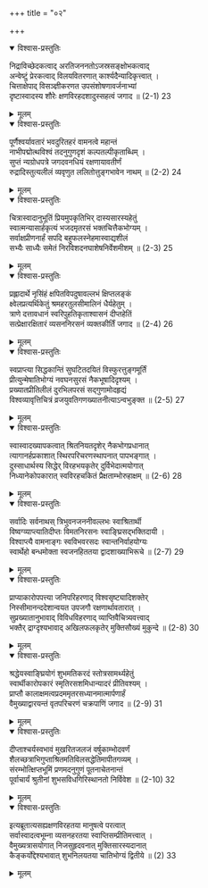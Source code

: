 +++
title = "०२"

+++

<details open><summary>विश्वास-प्रस्तुतिः</summary>

निद्राविच्छेदकत्वाद् अरतिजननतोऽजस्रसङ्क्षोभकत्वाद्  
अन्वेष्टुं प्रेरकत्वाद् विलयवितरणात् कार्श्यदैन्यादिकृत्त्वात् ।  
चित्ताक्षेपाद् विसञ्ज्ञीकरणत उपसंशोषणावर्जनाभ्यां  
दृष्टास्वादस्य शौरेः क्षणविरहदशादुस्सहत्वं जगाद ॥ (2-1) 23
</details>

<details><summary>मूलम्</summary>

निद्राविच्छेदकत्वाद् अरतिजननतोऽजस्रसङ्क्षोभकत्वाद्  
अन्वेष्टुं प्रेरकत्वाद् विलयवितरणात् कार्श्यदैन्यादिकृत्त्वात् ।  
चित्ताक्षेपाद् विसञ्ज्ञीकरणत उपसंशोषणावर्जनाभ्यां  
दृष्टास्वादस्य शौरेः क्षणविरहदशादुस्सहत्वं जगाद ॥ (2-1) 23
</details>



<details open><summary>विश्वास-प्रस्तुतिः</summary>

पूर्णैश्वर्यावतारं भवदुरितहरं वामनत्वे महान्तं  
नाभीपद्मोत्थविश्वं तदनुगुणदृशं कल्पतल्पीकृताब्धिम् ।  
सुप्तं न्यग्रोधपत्रे जगदवनधियं रक्षणायावतीर्णं  
रुद्रादिस्तुत्यलीलं व्यवृणुत ललितोत्तुङ्गभावेन नाथम् ॥ (2-2) 24
</details>

<details><summary>मूलम्</summary>

पूर्णैश्वर्यावतारं भवदुरितहरं वामनत्वे महान्तं  
नाभीपद्मोत्थविश्वं तदनुगुणदृशं कल्पतल्पीकृताब्धिम् ।  
सुप्तं न्यग्रोधपत्रे जगदवनधियं रक्षणायावतीर्णं  
रुद्रादिस्तुत्यलीलं व्यवृणुत ललितोत्तुङ्गभावेन नाथम् ॥ (2-2) 24
</details>



<details open><summary>विश्वास-प्रस्तुतिः</summary>

चित्रास्वादानुभूतिं प्रियमुपकृतिभिर् दास्यसारस्यहेतुं  
स्वात्मन्यासार्हकृत्यं भजदमृतरसं भक्तचित्तैकभोग्यम् ।  
सर्वाक्षप्रीणनार्हं सपदि बहुफलस्नेहमास्वाद्यशीलं  
सभ्यैः साध्यैः समेतं निरविशदनघाशेषनिर्वेशमीशम् ॥ (2-3) 25
</details>

<details><summary>मूलम्</summary>

चित्रास्वादानुभूतिं प्रियमुपकृतिभिर् दास्यसारस्यहेतुं  
स्वात्मन्यासार्हकृत्यं भजदमृतरसं भक्तचित्तैकभोग्यम् ।  
सर्वाक्षप्रीणनार्हं सपदि बहुफलस्नेहमास्वाद्यशीलं  
सभ्यैः साध्यैः समेतं निरविशदनघाशेषनिर्वेशमीशम् ॥ (2-3) 25
</details>



<details open><summary>विश्वास-प्रस्तुतिः</summary>

प्रह्लादार्थे नृसिंहं क्षपितविपदुषावल्लभं क्षिप्तलङ्कं  
क्ष्वेलप्रत्यर्थिकेतुं श्रमहरतुलसीमालिनं धैर्यहेतुम् ।  
त्राणे दत्तावधानं स्वरिपुहतिकृताश्वासनं दीप्तहेतिं  
सत्प्रेक्षारक्षितारं व्यसननिरसनं व्यक्तकीर्तिं जगाद ॥ (2-4) 26
</details>

<details><summary>मूलम्</summary>

प्रह्लादार्थे नृसिंहं क्षपितविपदुषावल्लभं क्षिप्तलङ्कं  
क्ष्वेलप्रत्यर्थिकेतुं श्रमहरतुलसीमालिनं धैर्यहेतुम् ।  
त्राणे दत्तावधानं स्वरिपुहतिकृताश्वासनं दीप्तहेतिं  
सत्प्रेक्षारक्षितारं व्यसननिरसनं व्यक्तकीर्तिं जगाद ॥ (2-4) 26
</details>



<details open><summary>विश्वास-प्रस्तुतिः</summary>

स्वप्राप्त्या सिद्धकान्तिं सुघटितदयितं विस्फुरत्तुङ्गमूर्तिं  
प्रीत्युन्मेषातिभोग्यं नवघनसुरसं नैकभूषादिदृश्यम् ।  
प्रख्यातप्रीतिलीलं दुरभिलपरसं सद्गुणामोदहृद्यं  
विश्वव्यावृत्तिचित्रं व्रजयुवतिगणख्यातनीत्याऽन्वभुङ्क्त ॥ (2-5) 27
</details>

<details><summary>मूलम्</summary>

स्वप्राप्त्या सिद्धकान्तिं सुघटितदयितं विस्फुरत्तुङ्गमूर्तिं  
प्रीत्युन्मेषातिभोग्यं नवघनसुरसं नैकभूषादिदृश्यम् ।  
प्रख्यातप्रीतिलीलं दुरभिलपरसं सद्गुणामोदहृद्यं  
विश्वव्यावृत्तिचित्रं व्रजयुवतिगणख्यातनीत्याऽन्वभुङ्क्त ॥ (2-5) 27
</details>



<details open><summary>विश्वास-प्रस्तुतिः</summary>

स्वास्वादख्यापकत्वात् श्रितनियतदृशेर् नैकभोगप्रधानात्  
त्यागानर्हप्रकाशात् स्थिरपरिचरणस्थापनात् पापभङ्गात् ।  
दुस्साधार्थस्य सिद्धेर् विरहभयकृतेर् दुर्विभेदात्मयोगात्  
निध्यानेकोपकारात् स्वविरहचकितं प्रैक्षताम्भोरुहाक्षम् ॥ (2-6) 28
</details>

<details><summary>मूलम्</summary>

स्वास्वादख्यापकत्वात् श्रितनियतदृशेर् नैकभोगप्रधानात्  
त्यागानर्हप्रकाशात् स्थिरपरिचरणस्थापनात् पापभङ्गात् ।  
दुस्साधार्थस्य सिद्धेर् विरहभयकृतेर् दुर्विभेदात्मयोगात्  
निध्यानेकोपकारात् स्वविरहचकितं प्रैक्षताम्भोरुहाक्षम् ॥ (2-6) 28
</details>



<details open><summary>विश्वास-प्रस्तुतिः</summary>

सर्वादिः सर्वनाथस् त्रिभुवनजननीवल्लभः स्वाश्रितार्थी  
विष्वग्व्याप्त्यातिदीप्तः विमतनिरसनः स्वाङ्घ्रिसद्भक्तिदायी ।  
विश्वाप्त्यै वामनाङ्गः स्वविभवरसदः स्वान्तनिर्वाहयोग्यः  
स्वार्थेहो बन्धमोक्ता स्वजनहिततया द्वादशाख्याभिरूचे ॥ (2-7) 29
</details>

<details><summary>मूलम्</summary>

सर्वादिः सर्वनाथस् त्रिभुवनजननीवल्लभः स्वाश्रितार्थी  
विष्वग्व्याप्त्यातिदीप्तः विमतनिरसनः स्वाङ्घ्रिसद्भक्तिदायी ।  
विश्वाप्त्यै वामनाङ्गः स्वविभवरसदः स्वान्तनिर्वाहयोग्यः  
स्वार्थेहो बन्धमोक्ता स्वजनहिततया द्वादशाख्याभिरूचे ॥ (2-7) 29
</details>



<details open><summary>विश्वास-प्रस्तुतिः</summary>

प्राप्याकारोपपत्त्या जनिपरिहरणाद् विश्वसृष्ट्यादिशक्तेर्  
निस्सीमानन्ददेशान्वयत उपजगौ रक्षणार्थावतारात् ।  
सुप्रख्यातानुभावाद् विविधविहरणाद् व्याप्तिवैचित्र्यवत्त्वाद्  
भक्तैर् द्राग्दृश्यभावाद् अखिलफलकृतेर् मुक्तिसौख्यं मुकुन्दे ॥ (2-8) 30
</details>

<details><summary>मूलम्</summary>

प्राप्याकारोपपत्त्या जनिपरिहरणाद् विश्वसृष्ट्यादिशक्तेर्  
निस्सीमानन्ददेशान्वयत उपजगौ रक्षणार्थावतारात् ।  
सुप्रख्यातानुभावाद् विविधविहरणाद् व्याप्तिवैचित्र्यवत्त्वाद्  
भक्तैर् द्राग्दृश्यभावाद् अखिलफलकृतेर् मुक्तिसौख्यं मुकुन्दे ॥ (2-8) 30
</details>



<details open><summary>विश्वास-प्रस्तुतिः</summary>

श्रद्धेयस्वाङ्घ्रियोगं शुभमतिकरदं स्तोत्रसामर्थ्यहेतुं  
स्वार्थीकारोपकारं स्मृतिरसशमिधान्यादरं प्रीतिवश्यम् ।  
प्राप्तौ कालाक्षमत्वप्रदममृतरसध्यानमात्मार्पणार्हं  
वैमुख्याद्वारयन्तं वृतपरिचरणं चक्रपाणिं जगाद ॥ (2-9) 31
</details>

<details><summary>मूलम्</summary>

श्रद्धेयस्वाङ्घ्रियोगं शुभमतिकरदं स्तोत्रसामर्थ्यहेतुं  
स्वार्थीकारोपकारं स्मृतिरसशमिधान्यादरं प्रीतिवश्यम् ।  
प्राप्तौ कालाक्षमत्वप्रदममृतरसध्यानमात्मार्पणार्हं  
वैमुख्याद्वारयन्तं वृतपरिचरणं चक्रपाणिं जगाद ॥ (2-9) 31
</details>



<details open><summary>विश्वास-प्रस्तुतिः</summary>

दीप्ताश्चर्यस्वभावं मुखरितजलजं वर्षुकाम्भोदवर्णं  
शैलच्छत्राभिगुप्ताश्रितमतिविलसद्धेतिमापीतगव्यम् ।  
संरम्भोत्क्षिप्तभूमिं प्रणमदनुगुणं पूतनाचेतनान्तं  
पूर्वाचार्यं श्रुतीनां शुभसविधगिरिस्थानतो निर्विवेश ॥ (2-10) 32
</details>

<details><summary>मूलम्</summary>

दीप्ताश्चर्यस्वभावं मुखरितजलजं वर्षुकाम्भोदवर्णं  
शैलच्छत्राभिगुप्ताश्रितमतिविलसद्धेतिमापीतगव्यम् ।  
संरम्भोत्क्षिप्तभूमिं प्रणमदनुगुणं पूतनाचेतनान्तं  
पूर्वाचार्यं श्रुतीनां शुभसविधगिरिस्थानतो निर्विवेश ॥ (2-10) 32
</details>



<details open><summary>विश्वास-प्रस्तुतिः</summary>

इत्यब्रूतात्यसह्यक्षणविरहतया मानुषत्वे परत्वात्  
सर्वास्वादत्वभूम्ना व्यसनहरतया स्वाप्तिसम्प्रीतिमत्त्वात् ।  
वैमुख्यत्रासयोगात् निजसुहृदवनात् मुक्तिसारस्यदानात्  
कैङ्कर्योद्देश्यभावात् शुभनिलयतया चातिभोग्यं द्वितीये ॥ (2) 33
</details>

<details><summary>मूलम्</summary>

इत्यब्रूतात्यसह्यक्षणविरहतया मानुषत्वे परत्वात्  
सर्वास्वादत्वभूम्ना व्यसनहरतया स्वाप्तिसम्प्रीतिमत्त्वात् ।  
वैमुख्यत्रासयोगात् निजसुहृदवनात् मुक्तिसारस्यदानात्  
कैङ्कर्योद्देश्यभावात् शुभनिलयतया चातिभोग्यं द्वितीये ॥ (2) 33
</details>
